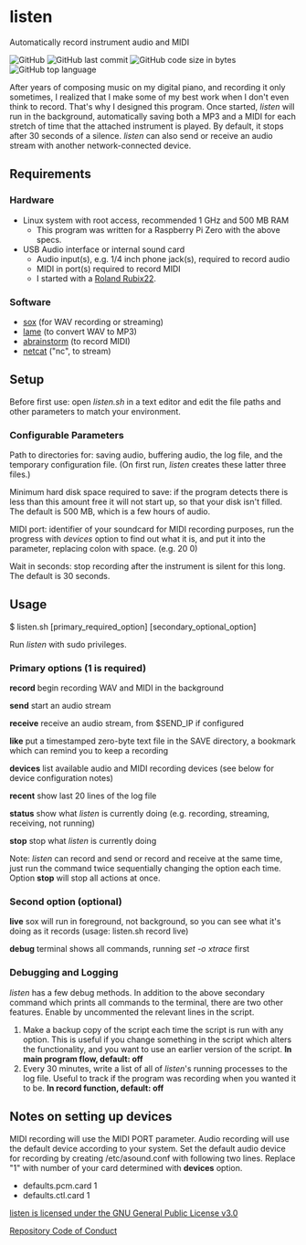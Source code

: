 # listen
Automatically record instrument audio and MIDI

![GitHub](https://img.shields.io/github/license/danieljweinberg/listen?color=3d9fbf&style=plastic)
![GitHub last commit](https://img.shields.io/github/last-commit/danieljweinberg/listen?style=plastic)
![GitHub code size in bytes](https://img.shields.io/github/languages/code-size/danieljweinberg/listen?color=dea92c&style=plastic)
![GitHub top language](https://img.shields.io/github/languages/top/danieljweinberg/listen?color=3aa64c&style=plastic)

After years of composing music on my digital piano, and recording it only sometimes, I realized that I make some of my best work when I don't even think to record. That's why I designed this program. Once started, _listen_ will run in the background, automatically saving both a MP3 and a MIDI for each stretch of time that the attached instrument is played. By default, it stops after 30 seconds of a silence. _listen_ can also send or receive an audio stream with another network-connected device.

## Requirements
### Hardware
- Linux system with root access, recommended 1 GHz and 500 MB RAM
  - This program was written for a Raspberry Pi Zero with the above specs.
- USB Audio interface or internal sound card
  - Audio input(s), e.g. 1/4 inch phone jack(s), required to record audio
  - MIDI in port(s) required to record MIDI
  - I started with a [Roland Rubix22](https://www.roland.com/us/products/rubix22/).
### Software  
- [sox](http://sox.sourceforge.net/) (for WAV recording or streaming)
- [lame](https://lame.sourceforge.io/) (to convert WAV to MP3)
- [abrainstorm](http://www.sreal.com/~div/midi-utilities/) (to record MIDI)
- [netcat](http://netcat.sourceforge.net/) ("nc", to stream)

## Setup
Before first use: open _listen.sh_ in a text editor and edit the file paths and other parameters to match your environment.

### Configurable Parameters
Path to directories for: saving audio, buffering audio, the log file, and the temporary configuration file. (On first run, _listen_ creates these latter three files.)

Minimum hard disk space required to save: if the program detects there is less than this amount free it will not start up, so that your disk isn't filled. The default is 500 MB, which is a few hours of audio.

MIDI port: identifier of your soundcard for MIDI recording purposes, run the progress with _devices_ option to find out what it is, and put it into the parameter, replacing colon with space. (e.g. 20 0)

Wait in seconds: stop recording after the instrument is silent for this long. The default is 30 seconds.

## Usage
$	listen.sh \[primary_required_option\] \[secondary_optional_option\]

Run _listen_ with sudo privileges.


### Primary options (1 is required)
  **record**	begin recording WAV and MIDI in the background
  
  **send**		start an audio stream
  
  **receive**	receive an audio stream, from $SEND_IP if configured
  
  **like**		put a timestamped zero-byte text file in the SAVE directory, a bookmark which can remind you to keep a recording
  
  **devices**	list available audio and MIDI recording devices (see below for device configuration notes)
  
  **recent**	show last 20 lines of the log file
  
  **status**	show what _listen_ is currently doing (e.g. recording, streaming, receiving, not running)
  
  **stop**		stop what _listen_ is currently doing
  
Note: _listen_ can record and send or record and receive at the same time, just run the command twice sequentially changing the option each time. Option **stop** will stop all actions at once.
  
### Second option (optional)
  **live**		sox will run in foreground, not background, so you can see what it's doing as it records
  			(usage: listen.sh record live)
        
  **debug**		terminal shows all commands, running _set -o xtrace_ first
  
### Debugging and Logging

_listen_ has a few debug methods. In addition to the above secondary command which prints all commands to the terminal, there are two other features. Enable by uncommented the relevant lines in the script.
1. Make a backup copy of the script each time the script is run with any option. This is useful if you change something in the script which alters the functionality, and you want to use an earlier version of the script. **In main program flow, default: off**
2. Every 30 minutes, write a list of all of _listen_'s running processes to the log file. Useful to track if the program was recording when you wanted it to be. **In record function, default: off**

## Notes on setting up devices
MIDI recording will use the MIDI PORT parameter.
Audio recording will use the default device according to your system.
Set the default audio device for recording by creating /etc/asound.conf with following two lines. Replace "1" with number of your card determined with **devices** option.

- defaults.pcm.card 1
- defaults.ctl.card 1

[listen is licensed under the GNU General Public License v3.0](../LICENSE.txt)

[Repository Code of Conduct](../CODE_OF_CONDUCT.md)
